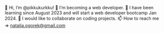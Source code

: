 👋 Hi, I’m @pikkukurkku!
👀 I’m becoming a web developer.
🌱 I have been learning since August 2023 and will start a web developer bootcamp Jan 2024.
💞️ I would like to collaborate on coding projects.
📫 How to reach me => natalia.ogorek@gmail.com

<!---
pikkukurkku/pikkukurkku is a ✨ special ✨ repository because its `README.md` (this file) appears on your GitHub profile.
You can click the Preview link to take a look at your changes.
--->
